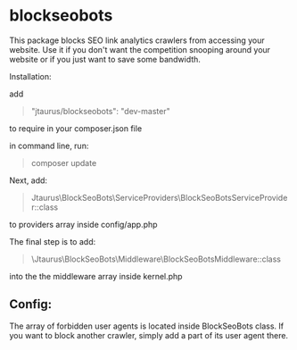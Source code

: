 # blockseobots

This package blocks SEO link analytics crawlers from accessing your website. 
Use it if you don't want the competition snooping around your website or if you just want to save some bandwidth.

Installation:

add 

>"jtaurus/blockseobots": "dev-master" 

to require in your composer.json file

in command line, run:

>composer update

Next, add:

>Jtaurus\BlockSeoBots\ServiceProviders\BlockSeoBotsServiceProvider::class

to providers array inside config/app.php

The final step is to add:

>\Jtaurus\BlockSeoBots\Middleware\BlockSeoBotsMiddleware::class

into the the middleware array inside kernel.php

## Config:

The array of forbidden user agents is located inside BlockSeoBots class. If you want to block another crawler, simply add a part of its user agent there.
